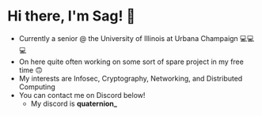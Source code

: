 # Hi there, I'm Sag! 👋
- Currently a senior @ the University of Illinois at Urbana Champaign 💻💻💻
- On here quite often working on some sort of spare project in my free time 🙃
- My interests are Infosec, Cryptography, Networking, and Distributed Computing
- You can contact me on Discord below! 
  - My discord is **quaternion_**

